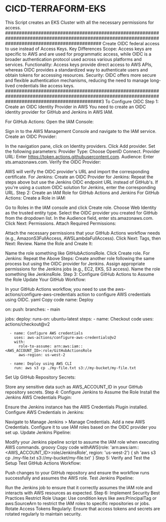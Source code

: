 # CICD-TERRAFORM-EKS
This Script creates an EKS Cluster with all the necessary permissions for access.
###################################################################################################################################################
Create OIDC federal access to use instead of Access Keys.
Key Differences
Scope: Access keys are specific to AWS and are used for programmatic access, while OIDC is a broader authentication protocol used across various platforms and services.
Functionality: Access keys provide direct access to AWS APIs, whereas OIDC provides a standardized way to authenticate users and obtain tokens for accessing resources.
Security: OIDC offers more secure and flexible authentication mechanisms, reducing the need to manage long-lived credentials like access keys.
###################################################################################################################################################3
To Configure OIDC
Step 1: Create an OIDC Identity Provider in AWS
You need to create an OIDC identity provider for GitHub and Jenkins in AWS IAM.

For GitHub Actions:
Open the IAM Console:

Sign in to the AWS Management Console and navigate to the IAM service.
Create an OIDC Provider:

In the navigation pane, click on Identity providers.
Click Add provider.
Set the following parameters:
Provider Type: Choose OpenID Connect.
Provider URL: Enter https://token.actions.githubusercontent.com.
Audience: Enter sts.amazonaws.com.
Verify the OIDC Provider:

AWS will verify the OIDC provider's URL and import the corresponding certificate.
For Jenkins:
Create an OIDC Provider for Jenkins:
Repeat the steps above but use the Jenkins OIDC endpoint URL instead of GitHub's.
If you're using a custom OIDC solution for Jenkins, enter the corresponding URL.
Step 2: Create an IAM Role for GitHub Actions and Jenkins
For GitHub Actions:
Create a Role in IAM:

Go to Roles in the IAM console and click Create role.
Choose Web Identity as the trusted entity type.
Select the OIDC provider you created for GitHub from the dropdown list.
In the Audience field, enter sts.amazonaws.com.
Click Next: Permissions.
Attach Required Permissions:

Attach the necessary permissions that your GitHub Actions workflow needs (e.g., AmazonS3FullAccess, AWSLambdaFullAccess).
Click Next: Tags, then Next: Review.
Name the Role and Create It:

Name the role something like GitHubActionsRole.
Click Create role.
For Jenkins:
Repeat the Above Steps:
Create another role following the same process but using the OIDC provider for Jenkins.
Assign appropriate permissions for the Jenkins jobs (e.g., EC2, EKS, S3 access).
Name the role something like JenkinsRole.
Step 3: Configure GitHub Actions to Assume the Role
Update Your GitHub Workflow:

In your GitHub Actions workflow, you need to use the aws-actions/configure-aws-credentials action to configure AWS credentials using OIDC.
yaml
Copy code
name: Deploy

on:
  push:
    branches:
      - main

jobs:
  deploy:
    runs-on: ubuntu-latest
    steps:
      - name: Checkout code
        uses: actions/checkout@v2

      - name: Configure AWS credentials
        uses: aws-actions/configure-aws-credentials@v2
        with:
          role-to-assume: arn:aws:iam::<AWS_ACCOUNT_ID>:role/GitHubActionsRole
          aws-region: us-west-2

      - name: Deploy using AWS CLI
        run: aws s3 cp ./my-file.txt s3://my-bucket/my-file.txt
Set Up GitHub Repository Secrets:

Store any sensitive data such as AWS_ACCOUNT_ID in your GitHub repository secrets.
Step 4: Configure Jenkins to Assume the Role
Install the Jenkins AWS Credentials Plugin:

Ensure the Jenkins instance has the AWS Credentials Plugin installed.
Configure AWS Credentials in Jenkins:

Navigate to Manage Jenkins > Manage Credentials.
Add a new AWS Credentials.
Configure it to use IAM roles based on the OIDC provider you set up.
Update Jenkins Pipeline:

Modify your Jenkins pipeline script to assume the IAM role when executing AWS commands.
groovy
Copy code
withAWS(role: 'arn:aws:iam::<AWS_ACCOUNT_ID>:role/JenkinsRole', region: 'us-west-2') {
    sh 'aws s3 cp ./my-file.txt s3://my-bucket/my-file.txt'
}
Step 5: Verify and Test the Setup
Test GitHub Actions Workflow:

Push changes to your GitHub repository and ensure the workflow runs successfully and assumes the AWS role.
Test Jenkins Pipeline:

Run the Jenkins job to ensure that it correctly assumes the IAM role and interacts with AWS resources as expected.
Step 6: Implement Security Best Practices
Restrict Role Usage:
Use condition keys like aws:PrincipalTag or aws:SourceArn to restrict the IAM roles to specific repositories or jobs.
Rotate Access Tokens Regularly:
Ensure that access tokens and secrets are rotated regularly to maintain security.